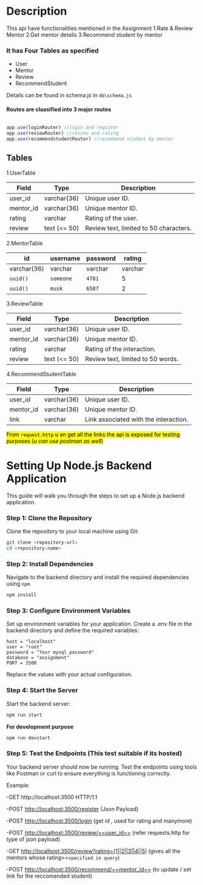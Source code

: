 # Description 

This api have functionalities mentioned in the Assignment
1.Rate & Review Mentor 
2.Get mentor details 
3.Recommend student by mentor 

### It has **Four Tables** as specified
- User
- Mentor
- Review
- RecommendStudent

Details can be found in schema.js in `db\schema.js`

#### Routes are claasified into 3 major routes 

```js

app.use(loginRouter) //login and register
app.use(reviewRouter) //review and rating 
app.use(recommendstudentRouter) //recommend student by mentor

```
## Tables 

1.UserTable 

| Field               | Type             | Description        |
|---------------------|------------------|--------------------|
| user_id             | varchar(36)      | Unique user ID.    |
| mentor_id           | varchar(36)      | Unique mentor ID.  |
| rating              | varchar          | Rating of the user.|
| review              | text (<= 50)     | Review text, limited to 50 characters. |


2.MentorTable

|       id         | username   | password | rating |
|----------------- |------------|----------|--------|
|   varchar(36)    | varchar    | varchar  | varchar|
|   `uuid()`       | `someone`  | `4781`   | 5      |
|   `uuid()`       | `musk`     | `6587`   | 2      |



3.ReviewTable

| Field             | Type             | Description                   |
|-------------------|------------------|-------------------------------|
| user_id           | varchar(36)      | Unique user ID.               |
| mentor_id         | varchar(36)      | Unique mentor ID.             |
| rating            | varchar          | Rating of the interaction.    |
| review            | text (<= 50)     | Review text, limited to 50 words. |



4.RecommendStudentTable

| Field             | Type             | Description                   |
|-------------------|------------------|-------------------------------|
| user_id           | varchar(36)      | Unique user ID.               |
| mentor_id         | varchar(36)      | Unique mentor ID.             |
| link              | varchar          | Link associated with the interaction. |


 
<mark>From `request.http` u an get all the links the api is exposed for testing purposes (*u can use postman as well*)</mark>


# Setting Up Node.js Backend Application
This guide will walk you through the steps to set up a Node.js backend application.

### Step 1: Clone the Repository
Clone the repository to your local machine using Git:
```bash
git clone <repository-url>
cd <repository-name>
```

### Step 2: Install Dependencies
Navigate to the backend directory and install the required dependencies using `npm`
```bash
npm install 
```
### Step 3: Configure Environment Variables
Set up environment variables for your application. Create a .env file in the backend directory and define the required variables:
```
host = "localhost"
user = "root"
password = "Your mysql password"
database = "assignment"
PORT = 3500
```
Replace the values with your actual configuration.

### Step 4: Start the Server
Start the backend server:
```bash
npm run start
```
**For development purpose**
```bash
npm run devstart
```
### Step 5: Test the Endpoints (This test suitable if its hosted)
Your backend server should now be running. Test the endpoints using tools like Postman or curl to ensure everything is functioning correctly.

Example:

-GET http://localhost:3500 HTTP/1.1

-POST <http://localhost:3500/register> (Json Payload)

-POST <http://localhost:3500/login> (get id , used for rating and manymore)

-POST <http://localhost:3500/review/==user_id==> (refer requests.http for type of json payload)

-GET <http://localhost:3500/review?rating=(1||2||3||4||5)> (gives all the mentors whose rating>=`specified in query`)

-POST <http://localhost:3500/recommend/==mentor_id==> (to update / set link for the reccomended student)
